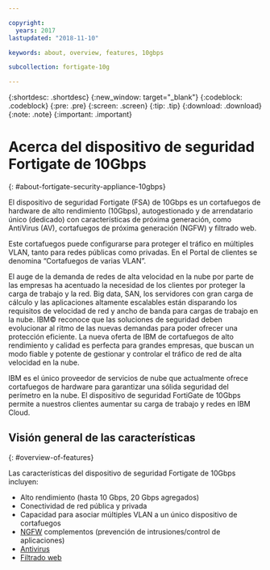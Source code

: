 ```yaml
---

copyright:
  years: 2017
lastupdated: "2018-11-10"

keywords: about, overview, features, 10gbps

subcollection: fortigate-10g

---
```


{:shortdesc: .shortdesc}
{:new_window: target="_blank"}
{:codeblock: .codeblock}
{:pre: .pre}
{:screen: .screen}
{:tip: .tip}
{:download: .download}
{:note: .note}
{:important: .important}

# Acerca del dispositivo de seguridad Fortigate de 10Gbps
{: #about-fortigate-security-appliance-10gbps}

El dispositivo de seguridad Fortigate (FSA) de 10Gbps es un cortafuegos de hardware de alto rendimiento (10Gbps), autogestionado y de arrendatario único (dedicado) con características de próxima generación, como AntiVirus (AV), cortafuegos de próxima generación (NGFW) y filtrado web.

Este cortafuegos puede configurarse para proteger el tráfico en múltiples VLAN, tanto para redes públicas como privadas. En el Portal de clientes se denomina “Cortafuegos de varias VLAN”.

El auge de la demanda de redes de alta velocidad en la nube por parte de las empresas ha acentuado la necesidad de los clientes por proteger la carga de trabajo y la red. Big data, SAN, los servidores con gran carga de cálculo y las aplicaciones altamente escalables están disparando los requisitos de velocidad de red y ancho de banda para cargas de trabajo en la nube. IBM© reconoce que las soluciones de seguridad deben evolucionar al ritmo de las nuevas demandas para poder ofrecer una protección eficiente. La nueva oferta de IBM de cortafuegos de alto rendimiento y calidad es perfecta para grandes empresas, que buscan un modo fiable y potente de gestionar y controlar el tráfico de red de alta velocidad en la nube.

IBM es el único proveedor de servicios de nube que actualmente ofrece cortafuegos de hardware para garantizar una sólida seguridad del perímetro en la nube. El dispositivo de seguridad FortiGate de 10Gbps permite a nuestros clientes aumentar su carga de trabajo y redes en IBM Cloud.

## Visión general de las características
{: #overview-of-features}

Las características del dispositivo de seguridad Fortigate de 10Gbps incluyen:

* Alto rendimiento (hasta 10 Gbps, 20 Gbps agregados)
* Conectividad de red pública y privada
* Capacidad para asociar múltiples VLAN a un único dispositivo de cortafuegos
* [NGFW](https://www.fortinet.com/products/security-subscriptions/intrusion-prevention.html) complementos (prevención de intrusiones/control de aplicaciones)
* [Antivirus](https://www.fortinet.com/products/security-subscriptions/antivirus.html)
* [Filtrado web](https://www.fortinet.com/products/security-subscriptions/web-filtering.html)
